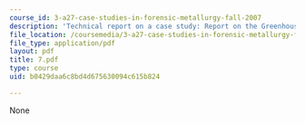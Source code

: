 ```yaml
---
course_id: 3-a27-case-studies-in-forensic-metallurgy-fall-2007
description: 'Technical report on a case study: Report on the Greenhouse Collapse.'
file_location: /coursemedia/3-a27-case-studies-in-forensic-metallurgy-fall-2007/b0429daa6c8bd4d675630094c615b824_7.pdf
file_type: application/pdf
layout: pdf
title: 7.pdf
type: course
uid: b0429daa6c8bd4d675630094c615b824

---
```

None